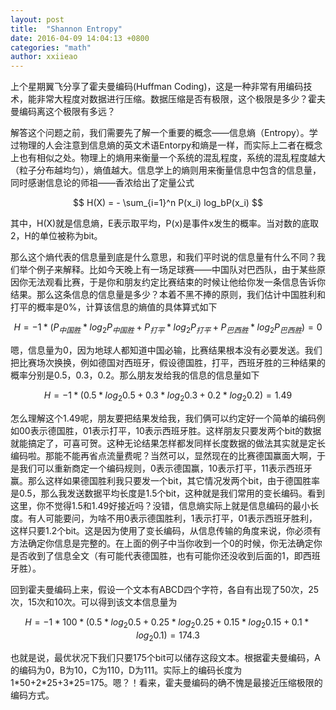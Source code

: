 ```yaml
---
layout: post
title:  "Shannon Entropy"
date: 2016-04-09 14:04:13 +0800
categories: "math"
author: xxiieao
---
```


上个星期翼飞分享了霍夫曼编码(Huffman Coding)，这是一种非常有用编码技术，能非常大程度对数据进行压缩。数据压缩是否有极限，这个极限是多少？霍夫曼编码离这个极限有多远？

解答这个问题之前，我们需要先了解一个重要的概念——信息熵（Entropy）。学过物理的人会注意到信息熵的英文术语Entorpy和熵是一样，而实际上二者在概念上也有相似之处。物理上的熵用来衡量一个系统的混乱程度，系统的混乱程度越大（粒子分布越均匀），熵值越大。信息学上的熵则用来衡量信息中包含的信息量，同时感谢信息论的师祖——香浓给出了定量公式

$$ H(X) = - \sum_{i=1}^n P(x_i) log_bP(x_i) $$

其中，H(X)就是信息熵，E表示取平均，P(x)是事件x发生的概率。当对数的底取2，H的单位被称为bit。

那么这个熵代表的信息量到底是什么意思，和我们平时说的信息量有什么不同？我们举个例子来解释。比如今天晚上有一场足球赛——中国队对巴西队，由于某些原因你无法观看比赛，于是你和朋友约定比赛结束的时候让他给你发一条信息告诉你结果。那么这条信息的信息量是多少？本着不黑不捧的原则，我们估计中国胜利和打平的概率是0%，计算该信息的熵值的具体算式如下

$$ H = -1 * ( P_{中国胜} * log_2 P_{中国胜} + P_{打平} * log_2 P_{打平} + P_{巴西胜} * log_2 P_{巴西胜} )  = 0 $$

嗯，信息量为0，因为地球人都知道中国必输，比赛结果根本没有必要发送。我们把比赛场次换换，例如德国对西班牙，假设德国胜，打平，西班牙胜的三种结果的概率分别是0.5，0.3，0.2。那么朋友发给我的信息的信息量如下

$$ H = -1 * (0.5 * log_2 0.5 + 0.3 * log_2 0.3 + 0.2 * log_2 0.2 ) = 1.49 $$

怎么理解这个1.49呢，朋友要把结果发给我，我们俩可以约定好一个简单的编码例如00表示德国胜，01表示打平，10表示西班牙胜。这样朋友只要发两个bit的数据就能搞定了，可喜可贺。这种无论结果怎样都发同样长度数据的做法其实就是定长编码啦。那能不能再省点流量费呢？当然可以，显然现在的比赛德国赢面大啊，于是我们可以重新商定一个编码规则，0表示德国赢，10表示打平，11表示西班牙赢。那么这样如果德国胜利我只要发一个bit，其它情况发两个bit，由于德国胜率是0.5，那么我发送数据平均长度是1.5个bit，这种就是我们常用的变长编码。看到这里，你不觉得1.5和1.49好接近吗？没错，信息熵实际上就是信息编码的最小长度。有人可能要问，为啥不用0表示德国胜利，1表示打平，01表示西班牙胜利，这样只要1.2个bit。这是因为使用了变长编码，从信息传输的角度来说，你必须有方法确定你信息是完整的。在上面的例子中当你收到一个0的时候，你无法确定你是否收到了信息全文（有可能代表德国胜，也有可能你还没收到后面的1，即西班牙胜）。

回到霍夫曼编码上来，假设一个文本有ABCD四个字符，各自有出现了50次，25次，15次和10次。可以得到该文本信息量为

$$ H = -1 * 100 * (0.5 * log_2 0.5 + 0.25 * log_2 0.25 + 0.15 * log_2 0.15 + 0.1 * log_2 0.1) = 174.3 $$

也就是说，最优状况下我们只要175个bit可以储存这段文本。根据霍夫曼编码，A的编码为0，B为10，C为110，D为111。实际上的编码长度为1\*50+2\*25+3\*25=175。嗯？！看来，霍夫曼编码的确不愧是最接近压缩极限的编码方式。
